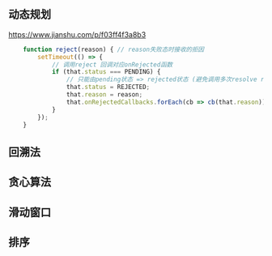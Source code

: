 ## 动态规划
https://www.jianshu.com/p/f03ff4f3a8b3

```  js
    function reject(reason) { // reason失败态时接收的拒因
        setTimeout(() => {
            // 调用reject 回调对应onRejected函数
            if (that.status === PENDING) {
                // 只能由pending状态 => rejected状态 (避免调用多次resolve reject)
                that.status = REJECTED;
                that.reason = reason;
                that.onRejectedCallbacks.forEach(cb => cb(that.reason));
            }
        });
    }
```
## 回溯法

## 贪心算法

## 滑动窗口

## 排序

